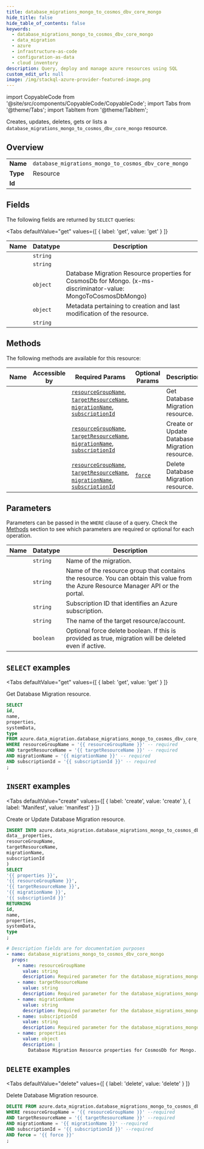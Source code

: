 ```yaml
--- 
title: database_migrations_mongo_to_cosmos_dbv_core_mongo
hide_title: false
hide_table_of_contents: false
keywords:
  - database_migrations_mongo_to_cosmos_dbv_core_mongo
  - data_migration
  - azure
  - infrastructure-as-code
  - configuration-as-data
  - cloud inventory
description: Query, deploy and manage azure resources using SQL
custom_edit_url: null
image: /img/stackql-azure-provider-featured-image.png
---
```


import CopyableCode from '@site/src/components/CopyableCode/CopyableCode';
import Tabs from '@theme/Tabs';
import TabItem from '@theme/TabItem';

Creates, updates, deletes, gets or lists a <code>database_migrations_mongo_to_cosmos_dbv_core_mongo</code> resource.

## Overview
<table><tbody>
<tr><td><b>Name</b></td><td><code>database_migrations_mongo_to_cosmos_dbv_core_mongo</code></td></tr>
<tr><td><b>Type</b></td><td>Resource</td></tr>
<tr><td><b>Id</b></td><td><CopyableCode code="azure.data_migration.database_migrations_mongo_to_cosmos_dbv_core_mongo" /></td></tr>
</tbody></table>

## Fields

The following fields are returned by `SELECT` queries:

<Tabs
    defaultValue="get"
    values={[
        { label: 'get', value: 'get' }
    ]}
>
<TabItem value="get">

<table>
<thead>
    <tr>
    <th>Name</th>
    <th>Datatype</th>
    <th>Description</th>
    </tr>
</thead>
<tbody>
<tr>
    <td><CopyableCode code="id" /></td>
    <td><code>string</code></td>
    <td></td>
</tr>
<tr>
    <td><CopyableCode code="name" /></td>
    <td><code>string</code></td>
    <td></td>
</tr>
<tr>
    <td><CopyableCode code="properties" /></td>
    <td><code>object</code></td>
    <td>Database Migration Resource properties for CosmosDb for Mongo. (x-ms-discriminator-value: MongoToCosmosDbMongo)</td>
</tr>
<tr>
    <td><CopyableCode code="systemData" /></td>
    <td><code>object</code></td>
    <td>Metadata pertaining to creation and last modification of the resource.</td>
</tr>
<tr>
    <td><CopyableCode code="type" /></td>
    <td><code>string</code></td>
    <td></td>
</tr>
</tbody>
</table>
</TabItem>
</Tabs>

## Methods

The following methods are available for this resource:

<table>
<thead>
    <tr>
    <th>Name</th>
    <th>Accessible by</th>
    <th>Required Params</th>
    <th>Optional Params</th>
    <th>Description</th>
    </tr>
</thead>
<tbody>
<tr>
    <td><a href="#get"><CopyableCode code="get" /></a></td>
    <td><CopyableCode code="select" /></td>
    <td><a href="#parameter-resourceGroupName"><code>resourceGroupName</code></a>, <a href="#parameter-targetResourceName"><code>targetResourceName</code></a>, <a href="#parameter-migrationName"><code>migrationName</code></a>, <a href="#parameter-subscriptionId"><code>subscriptionId</code></a></td>
    <td></td>
    <td>Get Database Migration resource.</td>
</tr>
<tr>
    <td><a href="#create"><CopyableCode code="create" /></a></td>
    <td><CopyableCode code="insert" /></td>
    <td><a href="#parameter-resourceGroupName"><code>resourceGroupName</code></a>, <a href="#parameter-targetResourceName"><code>targetResourceName</code></a>, <a href="#parameter-migrationName"><code>migrationName</code></a>, <a href="#parameter-subscriptionId"><code>subscriptionId</code></a></td>
    <td></td>
    <td>Create or Update Database Migration resource.</td>
</tr>
<tr>
    <td><a href="#delete"><CopyableCode code="delete" /></a></td>
    <td><CopyableCode code="delete" /></td>
    <td><a href="#parameter-resourceGroupName"><code>resourceGroupName</code></a>, <a href="#parameter-targetResourceName"><code>targetResourceName</code></a>, <a href="#parameter-migrationName"><code>migrationName</code></a>, <a href="#parameter-subscriptionId"><code>subscriptionId</code></a></td>
    <td><a href="#parameter-force"><code>force</code></a></td>
    <td>Delete Database Migration resource.</td>
</tr>
</tbody>
</table>

## Parameters

Parameters can be passed in the `WHERE` clause of a query. Check the [Methods](#methods) section to see which parameters are required or optional for each operation.

<table>
<thead>
    <tr>
    <th>Name</th>
    <th>Datatype</th>
    <th>Description</th>
    </tr>
</thead>
<tbody>
<tr id="parameter-migrationName">
    <td><CopyableCode code="migrationName" /></td>
    <td><code>string</code></td>
    <td>Name of the migration.</td>
</tr>
<tr id="parameter-resourceGroupName">
    <td><CopyableCode code="resourceGroupName" /></td>
    <td><code>string</code></td>
    <td>Name of the resource group that contains the resource. You can obtain this value from the Azure Resource Manager API or the portal.</td>
</tr>
<tr id="parameter-subscriptionId">
    <td><CopyableCode code="subscriptionId" /></td>
    <td><code>string</code></td>
    <td>Subscription ID that identifies an Azure subscription.</td>
</tr>
<tr id="parameter-targetResourceName">
    <td><CopyableCode code="targetResourceName" /></td>
    <td><code>string</code></td>
    <td>The name of the target resource/account.</td>
</tr>
<tr id="parameter-force">
    <td><CopyableCode code="force" /></td>
    <td><code>boolean</code></td>
    <td>Optional force delete boolean. If this is provided as true, migration will be deleted even if active.</td>
</tr>
</tbody>
</table>

## `SELECT` examples

<Tabs
    defaultValue="get"
    values={[
        { label: 'get', value: 'get' }
    ]}
>
<TabItem value="get">

Get Database Migration resource.

```sql
SELECT
id,
name,
properties,
systemData,
type
FROM azure.data_migration.database_migrations_mongo_to_cosmos_dbv_core_mongo
WHERE resourceGroupName = '{{ resourceGroupName }}' -- required
AND targetResourceName = '{{ targetResourceName }}' -- required
AND migrationName = '{{ migrationName }}' -- required
AND subscriptionId = '{{ subscriptionId }}' -- required
;
```
</TabItem>
</Tabs>


## `INSERT` examples

<Tabs
    defaultValue="create"
    values={[
        { label: 'create', value: 'create' },
        { label: 'Manifest', value: 'manifest' }
    ]}
>
<TabItem value="create">

Create or Update Database Migration resource.

```sql
INSERT INTO azure.data_migration.database_migrations_mongo_to_cosmos_dbv_core_mongo (
data__properties,
resourceGroupName,
targetResourceName,
migrationName,
subscriptionId
)
SELECT 
'{{ properties }}',
'{{ resourceGroupName }}',
'{{ targetResourceName }}',
'{{ migrationName }}',
'{{ subscriptionId }}'
RETURNING
id,
name,
properties,
systemData,
type
;
```
</TabItem>
<TabItem value="manifest">

```yaml
# Description fields are for documentation purposes
- name: database_migrations_mongo_to_cosmos_dbv_core_mongo
  props:
    - name: resourceGroupName
      value: string
      description: Required parameter for the database_migrations_mongo_to_cosmos_dbv_core_mongo resource.
    - name: targetResourceName
      value: string
      description: Required parameter for the database_migrations_mongo_to_cosmos_dbv_core_mongo resource.
    - name: migrationName
      value: string
      description: Required parameter for the database_migrations_mongo_to_cosmos_dbv_core_mongo resource.
    - name: subscriptionId
      value: string
      description: Required parameter for the database_migrations_mongo_to_cosmos_dbv_core_mongo resource.
    - name: properties
      value: object
      description: |
        Database Migration Resource properties for CosmosDb for Mongo.
```
</TabItem>
</Tabs>


## `DELETE` examples

<Tabs
    defaultValue="delete"
    values={[
        { label: 'delete', value: 'delete' }
    ]}
>
<TabItem value="delete">

Delete Database Migration resource.

```sql
DELETE FROM azure.data_migration.database_migrations_mongo_to_cosmos_dbv_core_mongo
WHERE resourceGroupName = '{{ resourceGroupName }}' --required
AND targetResourceName = '{{ targetResourceName }}' --required
AND migrationName = '{{ migrationName }}' --required
AND subscriptionId = '{{ subscriptionId }}' --required
AND force = '{{ force }}'
;
```
</TabItem>
</Tabs>
